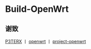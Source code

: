# Build-OpenWrt

## 谢致
[P3TERX](https://github.com/P3TERX/Actions-OpenWrt) 丨 [openwrt](https://github.com/openwrt/openwrt) 丨 [project-openwrt](https://github.com/project-openwrt/openwrt)
